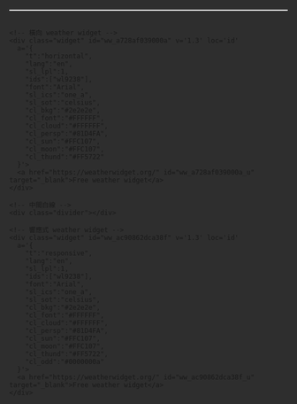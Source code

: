 <html lang="zh-Hant">
<head>
  <meta charset="UTF-8" />
  <meta name="viewport" content="width=device-width, initial-scale=1.0" />
  <title>全螢幕置中天氣展示</title>
  <style>
    html, body {
      margin: 0;
      padding: 0;
      width: 100%;
      height: 100%;
      background: #2e2e2e;
      display: flex;
      justify-content: center;
      align-items: center;
    }

    .container {
      display: flex;
      flex-direction: column;
      justify-content: center;
      align-items: center;
      width: 90vw;
      max-width: 1200px;
    }

    .widget {
      width: 100%;
      max-width: 100%;
    }

    .divider {
      width: 100%;        /* 與 widget 寬度一致 */
      height: 2px;        /* 白線粗細一致 */
      background: #ffffff; /* 白色線條 */
      margin: 30px 0;     /* 上下間距 */
    }

    /* 只隱藏 widget branding link */
    a[id$="_u"] {
      display: none !important;
    }
  </style>
</head>
<body>

  <div class="container">
    <!-- 上方白線 -->
    <div class="divider"></div>

    <!-- 橫向 weather widget -->
    <div class="widget" id="ww_a728af039000a" v='1.3' loc='id'
      a='{
        "t":"horizontal",
        "lang":"en",
        "sl_lpl":1,
        "ids":["wl9238"],
        "font":"Arial",
        "sl_ics":"one_a",
        "sl_sot":"celsius",
        "cl_bkg":"#2e2e2e",
        "cl_font":"#FFFFFF",
        "cl_cloud":"#FFFFFF",
        "cl_persp":"#81D4FA",
        "cl_sun":"#FFC107",
        "cl_moon":"#FFC107",
        "cl_thund":"#FF5722"
      }'>
      <a href="https://weatherwidget.org/" id="ww_a728af039000a_u" target="_blank">Free weather widget</a>
    </div>

    <!-- 中間白線 -->
    <div class="divider"></div>

    <!-- 響應式 weather widget -->
    <div class="widget" id="ww_ac90862dca38f" v='1.3' loc='id'
      a='{
        "t":"responsive",
        "lang":"en",
        "sl_lpl":1,
        "ids":["wl9238"],
        "font":"Arial",
        "sl_ics":"one_a",
        "sl_sot":"celsius",
        "cl_bkg":"#2e2e2e",
        "cl_font":"#FFFFFF",
        "cl_cloud":"#FFFFFF",
        "cl_persp":"#81D4FA",
        "cl_sun":"#FFC107",
        "cl_moon":"#FFC107",
        "cl_thund":"#FF5722",
        "cl_odd":"#0000000a"
      }'>
      <a href="https://weatherwidget.org/" id="ww_ac90862dca38f_u" target="_blank">Free weather widget</a>
    </div>
  </div>

  <!-- widget scripts -->
  <script async src="https://app3.weatherwidget.org/js/?id=ww_a728af039000a"></script>
  <script async src="https://app3.weatherwidget.org/js/?id=ww_ac90862dca38f"></script>

</body>
</html>
